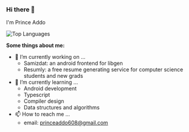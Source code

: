 ### Hi there 👋
I'm Prince Addo

![Top Languages](https://github-readme-stats.vercel.app/api/top-langs/?username=prince-ao)

**Some things about me:**

- 🔭 I’m currently working on ...
  - Samizdat: an android frontend for libgen
  - Resumly: a free resume generating service for computer science students and new grads
- 🌱 I’m currently learning ...
  - Android development
  - Typescript
  - Compiler design
  - Data structures and algorithms
- 📫 How to reach me ...
  - email: princeaddo608@gmail.com
